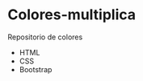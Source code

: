 # Colores-multiplica
Repositorio de colores 

<ul>
  <li>HTML</li>
  <li>CSS</li>
  <li>Bootstrap</li>

</ul>

